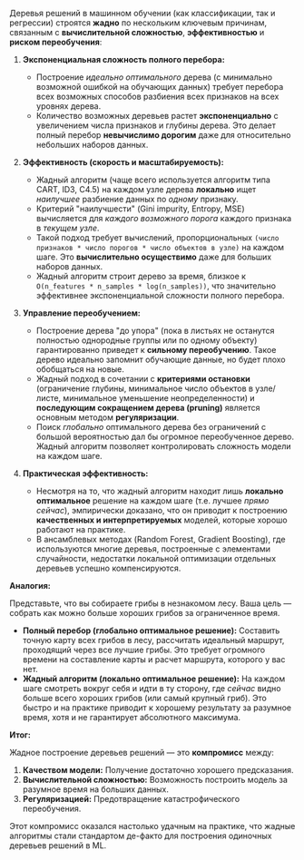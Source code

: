 Деревья решений в машинном обучении (как классификации, так и регрессии) строятся **жадно** по нескольким ключевым причинам, связанным с **вычислительной сложностью**, **эффективностью** и **риском переобучения**:

1.  **Экспоненциальная сложность полного перебора:**
    *   Построение *идеально оптимального* дерева (с минимально возможной ошибкой на обучающих данных) требует перебора всех возможных способов разбиения всех признаков на всех уровнях дерева.
    *   Количество возможных деревьев растет **экспоненциально** с увеличением числа признаков и глубины дерева. Это делает полный перебор **невычислимо дорогим** даже для относительно небольших наборов данных.

2.  **Эффективность (скорость и масштабируемость):**
    *   Жадный алгоритм (чаще всего используется алгоритм типа CART, ID3, C4.5) на каждом узле дерева **локально** ищет *наилучшее* разбиение данных по *одному* признаку.
    *   Критерий "наилучшести" (Gini impurity, Entropy, MSE) вычисляется для *каждого возможного порога* каждого признака в *текущем узле*.
    *   Такой подход требует вычислений, пропорциональных `(число признаков * число порогов * число объектов в узле)` на каждом шаге. Это **вычислительно осуществимо** даже для больших наборов данных.
    *   Жадный алгоритм строит дерево за время, близкое к `O(n_features * n_samples * log(n_samples))`, что значительно эффективнее экспоненциальной сложности полного перебора.

3.  **Управление переобучением:**
    *   Построение дерева "до упора" (пока в листьях не останутся полностью однородные группы или по одному объекту) гарантированно приведет к **сильному переобучению**. Такое дерево идеально запомнит обучающие данные, но будет плохо обобщаться на новые.
    *   Жадный подход в сочетании с **критериями остановки** (ограничение глубины, минимальное число объектов в узле/листе, минимальное уменьшение неопределенности) и **последующим сокращением дерева (pruning)** является основным методом **регуляризации**.
    *   Поиск *глобально* оптимального дерева без ограничений с большой вероятностью дал бы огромное переобученное дерево. Жадный алгоритм позволяет контролировать сложность модели на каждом шаге.

4.  **Практическая эффективность:**
    *   Несмотря на то, что жадный алгоритм находит лишь **локально оптимальное** решение на каждом шаге (т.е. лучшее *прямо сейчас*), эмпирически доказано, что он приводит к построению **качественных и интерпретируемых** моделей, которые хорошо работают на практике.
    *   В ансамблевых методах (Random Forest, Gradient Boosting), где используются многие деревья, построенные с элементами случайности, недостатки локальной оптимизации отдельных деревьев успешно компенсируются.

**Аналогия:**

Представьте, что вы собираете грибы в незнакомом лесу. Ваша цель — собрать как можно больше хороших грибов за ограниченное время.

*   **Полный перебор (глобально оптимальное решение):** Составить точную карту всех грибов в лесу, рассчитать идеальный маршрут, проходящий через все лучшие грибы. Это требует огромного времени на составление карты и расчет маршрута, которого у вас нет.
*   **Жадный алгоритм (локально оптимальное решение):** На каждом шаге смотреть вокруг себя и идти в ту сторону, где *сейчас* видно больше всего хороших грибов (или самый крупный гриб). Это быстро и на практике приводит к хорошему результату за разумное время, хотя и не гарантирует абсолютного максимума.

**Итог:**

Жадное построение деревьев решений — это **компромисс** между:

1.  **Качеством модели:** Получение достаточно хорошего предсказания.
2.  **Вычислительной сложностью:** Возможность построить модель за разумное время на больших данных.
3.  **Регуляризацией:** Предотвращение катастрофического переобучения.

Этот компромисс оказался настолько удачным на практике, что жадные алгоритмы стали стандартом де-факто для построения одиночных деревьев решений в ML.
